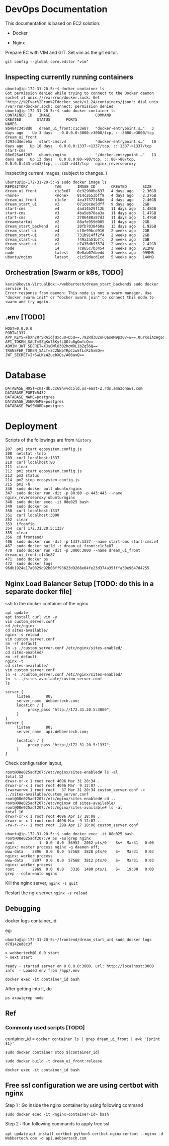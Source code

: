 # DevOps Documentation

This documentation is based on EC2 solution.

* Docker

* Nginx

Prepare EC with VIM and GIT. Set vim as the git editor.

`git config --global core.editor "vim"`

## Inspecting currently running containers

```
ubuntu@ip-172-31-20-5:~$ docker container ls
Got permission denied while trying to connect to the Docker daemon socket at unix:///var/run/docker.sock: Get "http://%2Fvar%2Frun%2Fdocker.sock/v1.24/containers/json": dial unix /var/run/docker.sock: connect: permission denied
ubuntu@ip-172-31-20-5:~$ sudo docker container ls
CONTAINER ID   IMAGE                    COMMAND                  CREATED       STATUS       PORTS                                                                      NAMES
9b484c3458d0   dream_ui_front:c1c3e87   "docker-entrypoint.s…"   3 days ago    Up 3 days    0.0.0.0:3000->3000/tcp, :::3000->3000/tcp                                  dream_ui_front
f293cd4ece5a   start-cms:v4             "docker-entrypoint.s…"   10 days ago   Up 10 days   0.0.0.0:1337->1337/tcp, :::1337->1337/tcp                                  start-cms
08e025adf207   ubuntu/nginx             "/docker-entrypoint.…"   13 days ago   Up 13 days   0.0.0.0:80->80/tcp, :::80->80/tcp, 0.0.0.0:443->443/tcp, :::443->443/tcp   nginx_reverseproxy
```

Inspecting current images, (subject to changes..)


```
ubuntu@ip-172-31-20-5:~$ sudo docker image ls
REPOSITORY            TAG       IMAGE ID       CREATED       SIZE
dream_ui_front        c1c3e87   0c92900be637   4 days ago    2.36GB
<none>                <none>    814c2653bff9   4 days ago    2.27GB
dream_ui_front        c1c3e     4ea37372168d   4 days ago    2.46GB
dream_start_ui        v2        071c8c8e5dff   9 days ago    2GB
start-cms             v4        4ad14b29f12b   11 days ago   1.48GB
start-cms             v3        4ba5eb78aa3a   11 days ago   1.47GB
start-cms             v2        2706488a87d3   11 days ago   1.47GB
dreamstartui          v2        88afe959d005   11 days ago   2GB
dream_start_backend   v1        20fb7038460a   13 days ago   1.92GB
dream_start-ui        v4        cf8e99bcd916   2 weeks ago   2GB
dream_start-ui        v3        731b914ff2f4   2 weeks ago   2GB
dream_start-ui        v2        f49a3a51b7fc   2 weeks ago   2GB
dream_start-ui        v1        c7435db93574   2 weeks ago   2.42GB
node                  14        7c865c7b3454   3 weeks ago   912MB
node                  latest    0e0ab07dbedd   3 weeks ago   999MB
ubuntu/nginx          latest    c1c59dacd1ed   5 weeks ago   140MB
```

## Orchestration [Swarm or k8s, TODO]

```
kevin@kevin-VirtualBox:~/webbertech/dream_start_backend$ sudo docker service ls
Error response from daemon: This node is not a swarm manager. Use "docker swarm init" or "docker swarm join" to connect this node to swarm and try again.
```

## .env [TODO]

```
HOST=0.0.0.0
PORT=1337
APP_KEYS=FbXn2RrSRAidjQxcuU+D5Q==,792Rd3U2uFQaseM9pz0v+w==,0urKoiAzWg6XpwosGxRNXw==,dLIu4cFWzLH0OBKWJ/GEAw==
API_TOKEN_SALT=SZgKo78KyfLQOlu8gOmfcQ==
ADMIN_JWT_SECRET=XJsGWlO3O2hoWRL1bZq56Q==
TRANSFER_TOKEN_SALT=zC2NNpTRpCzwSfLcRzhxEQ==
JWT_SECRET=IrSwLKzW2uebXQs/A08avQ==
```

# Database

```
DATABASE_HOST=cms-db.cc69hvvdc5ld.us-east-2.rds.amazonaws.com
DATABASE_PORT=5432
DATABASE_NAME=postgres
DATABASE_USERNAME=postgres
DATABASE_PASSWORD=postgres
```

# Deployment

Scripts of the followings are from `history`


  ```
  207  pm2 start ecosystem.config.js
  208  netstat -tnlp
  209  curl localhost:1337
  210  curl localhost:80
  211  clear
  212  pm2 start ecosystem.config.js
  213  pm2 status
  214  pm2 stop ecosystem.config.js 
  215  pm2 -h
  346  sudo docker pull ubuntu/nginx
  347  sudo docker run -dit -p 80:80 -p 443:443 --name nginx_reverseproxy ubuntu/nginx
  348  sudo docker exec -it 08e025 bash
  349  sudo docker ps 
  350  curl localhost:1337
  351  curl localhost:3000
  352  clear
  353  ifconfig
  354  curl 172.31.20.5:1337
  355  clear
  356  cd frontend/
  406  sudo docker run -dit -p 1337:1337 --name start-cms start-cms:v4
  467  sudo docker build -t dream_ui_front:c1c3e87 .
  470  sudo docker run -dit -p 3000:3000 --name dream_ui_front dream_ui_front:c1c3e87
  471  sudo docker ps 
  472  sudo docker logs 96db1924e17a0829d92b08ff93623d9268e04fe23d374a35fffa30e9647d4255
```


## Nginx Load Balancer Setup [TODO: do this in a separate docker file]

ssh to the docker container of the nginx

```
apt update 
apt install curl vim -y
vim custom_server.conf
cd /etc/nginx
cd sites-available/
nginx -s reload
vim custom_server.conf
rm -rf default
ln -s ./custom_server.conf /etc/nginx/sites-enabled/
cd sites-enabled/
rm -rf default 
nginx -t
cd sites-available/
vim custom_server.conf 
ln -s ./custom_server.conf /etc/nginx/sites-enabled/
ln -s ../sites-available/custom_server.conf 
ls
```

```
server {
     listen       80;
     server_name  Webbertech.com;
     location / {
          proxy_pass "http://172.31.20.5:3000";
     }
}
server {
     listen       80;
     server_name  api.Webbertech.com;

     location / {
          proxy_pass "http://172.31.20.5:1337";
     }
}
```

Check configuration layout,

```
root@08e025adf207:/etc/nginx/sites-enabled# ls -al
total 12
drwxr-xr-x 1 root root 4096 Mar 31 20:34 .
drwxr-xr-x 1 root root 4096 Mar  9 12:07 ..
lrwxrwxrwx 1 root root   37 Mar 31 20:34 custom_server.conf -> ../sites-available/custom_server.conf
root@08e025adf207:/etc/nginx/sites-enabled# cd ..
root@08e025adf207:/etc/nginx# cd sites-available/
root@08e025adf207:/etc/nginx/sites-available# ls -al
total 16
drwxr-xr-x 1 root root 4096 Apr 17 18:08 .
drwxr-xr-x 1 root root 4096 Mar  9 12:07 ..
-rw-r--r-- 1 root root  299 Apr 17 18:08 custom_server.conf

ubuntu@ip-172-31-20-5:~$ sudo docker exec -it 08e025 bash
root@08e025adf207:/# ps -au|grep nginx
root           1  0.0  0.0  56952  2052 pts/0    Ss+  Mar31   0:00 nginx: master process nginx -g daemon off;
www-data    2896  0.0  0.0  57568  3828 pts/0    S+   Mar31   0:03 nginx: worker process
www-data    2897  0.0  0.0  57568  3812 pts/0    S+   Mar31   0:03 nginx: worker process
root        2969  0.0  0.0   3316  1480 pts/1    S+   19:00   0:00 grep --color=auto nginx

```

Kill the nginx server, `nginx -s quit`

Restart the ngix server `nginx -s reload`


## Debugging

docker logs container_id

eg: 

```
ubuntu@ip-172-31-20-5:~/frontend/dream_start_ui$ sudo docker logs d7d142ed8c3f

> webbertech@1.0.0 start
> next start

ready - started server on 0.0.0.0:3000, url: http://localhost:3000
info  - Loaded env from /app/.env

```

`docker exec -it container_id bash`


After getting into it, do 

`ps axuw|grep node`

## Ref

### Commonly used scripts [TODO]

container_id = `docker container ls | grep dream_ui_front | awk '{print $1}'`

`sudo docker container stop ${container_id}`

`sudo docker build -t dream_ui_front:release`

`docker exec -it container_id bash`

## Free ssl configuration we are using certbot with nginx

Step 1 : 
Go inside the nginx container by using following command 

`sudo docker ecec -it <nginx-container-id> bash `

Step 2 : 
Run following commands to apply free ssl 

`apt update`
`apt install certbot python3-certbot-nginx`
`certbot --nginx -d Webbertech.com -d api.Webbertech.com`

